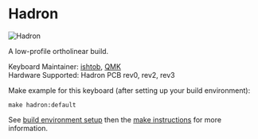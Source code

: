 # Hadron

![Hadron](https://i.imgur.com/aFbvV08.jpg)

A low-profile ortholinear build.

Keyboard Maintainer: [ishtob](https://github.com/ishtob), [QMK](https://github.com/qmk)  
Hardware Supported: Hadron PCB rev0, rev2, rev3 

Make example for this keyboard (after setting up your build environment):

    make hadron:default

See [build environment setup](https://docs.qmk.fm/#/getting_started_build_tools) then the [make instructions](https://docs.qmk.fm/#/getting_started_make_guide) for more information.
